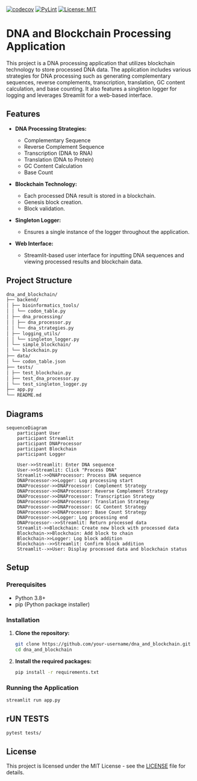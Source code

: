 [![codecov](https://codecov.io/gh/arturogonzalezm/dna_and_blockchain/graph/badge.svg?token=6CAPBLR4WY)](https://codecov.io/gh/arturogonzalezm/dna_and_blockchain)
[![PyLint](https://github.com/arturogonzalezm/dna_and_blockchain/actions/workflows/codecov.yml/badge.svg)](https://github.com/arturogonzalezm/dna_and_blockchain/actions/workflows/codecov.yml)
[![License: MIT](https://img.shields.io/badge/License-MIT-purple.svg)](https://github.com/arturogonzalezm/dna_and_blockchain/blob/master/LICENSE)

# DNA and Blockchain Processing Application

This project is a DNA processing application that utilizes blockchain technology to store processed DNA data. The application includes various strategies for DNA processing such as generating complementary sequences, reverse complements, transcription, translation, GC content calculation, and base counting. It also features a singleton logger for logging and leverages Streamlit for a web-based interface.

## Features

- **DNA Processing Strategies:**
  - Complementary Sequence
  - Reverse Complement Sequence
  - Transcription (DNA to RNA)
  - Translation (DNA to Protein)
  - GC Content Calculation
  - Base Count

- **Blockchain Technology:**
  - Each processed DNA result is stored in a blockchain.
  - Genesis block creation.
  - Block validation.

- **Singleton Logger:**
  - Ensures a single instance of the logger throughout the application.

- **Web Interface:**
  - Streamlit-based user interface for inputting DNA sequences and viewing processed results and blockchain data.

## Project Structure

```bash
dna_and_blockchain/
├── backend/
│ ├── bioinformatics_tools/
│ │ └── codon_table.py
│ ├── dna_processing/
│ │ ├── dna_processor.py
│ │ └── dna_strategies.py
│ ├── logging_utils/
│ │ └── singleton_logger.py
│ └── simple_blockchain/
│ └── blockchain.py
├── data/
│ └── codon_table.json
├── tests/
│ ├── test_blockchain.py
│ ├── test_dna_processor.py
│ └── test_singleton_logger.py
├── app.py
└── README.md
```

## Diagrams

```mermaid
sequenceDiagram
    participant User
    participant Streamlit
    participant DNAProcessor
    participant Blockchain
    participant Logger

    User->>Streamlit: Enter DNA sequence
    User->>Streamlit: Click "Process DNA"
    Streamlit->>DNAProcessor: Process DNA sequence
    DNAProcessor->>Logger: Log processing start
    DNAProcessor->>DNAProcessor: Complement Strategy
    DNAProcessor->>DNAProcessor: Reverse Complement Strategy
    DNAProcessor->>DNAProcessor: Transcription Strategy
    DNAProcessor->>DNAProcessor: Translation Strategy
    DNAProcessor->>DNAProcessor: GC Content Strategy
    DNAProcessor->>DNAProcessor: Base Count Strategy
    DNAProcessor->>Logger: Log processing end
    DNAProcessor-->>Streamlit: Return processed data
    Streamlit->>Blockchain: Create new block with processed data
    Blockchain->>Blockchain: Add block to chain
    Blockchain->>Logger: Log block addition
    Blockchain-->>Streamlit: Confirm block addition
    Streamlit-->>User: Display processed data and blockchain status
```


## Setup

### Prerequisites

- Python 3.8+
- pip (Python package installer)

### Installation

1. **Clone the repository:**
   ```sh
   git clone https://github.com/your-username/dna_and_blockchain.git
   cd dna_and_blockchain
    ```
   
2. **Install the required packages:**
   ```sh
   pip install -r requirements.txt
   ```
   
### Running the Application
```bash
streamlit run app.py
```

## rUN TESTS
```bash
pytest tests/
```

## License

This project is licensed under the MIT License - see the [LICENSE](LICENSE) file for details.